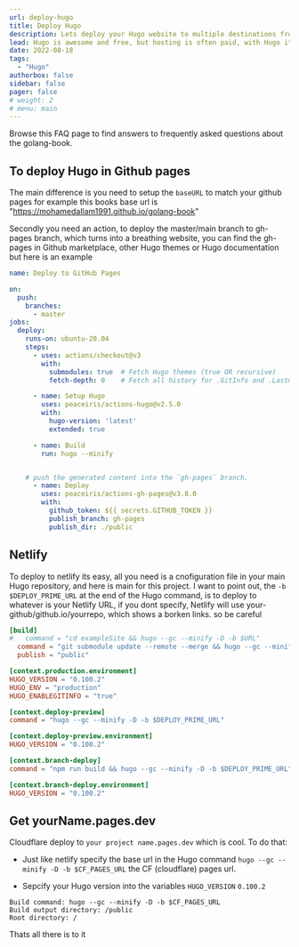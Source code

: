 ```yaml
---
url: deploy-hugo
title: Deploy Hugo
description: Lets deploy your Hugo website to multiple destinations from one codebase. for free!
lead: Hugo is awesome and free, but hosting is often paid, with Hugo its free, lets figure it out how
date: 2022-08-18
tags:
  - "Hugo"
authorbox: false
sidebar: false
pager: false
# weight: 2
# menu: main
---
```


Browse this FAQ page to find answers to frequently asked questions about the golang-book.

<!--more-->


## To deploy Hugo in Github pages

The main difference is you need to setup the `baseURL` to match your github pages for example this books base url is "https://mohamedallam1991.github.io/golang-book"

Secondly you need an action, to deploy the master/main branch to gh-pages branch, which turns into a breathing website, you can find the gh-pages in Github marketplace, other Hugo themes or Hugo documentation but here is an example

```yaml
name: Deploy to GitHub Pages

on:
  push:
    branches:
      - master
jobs:
  deploy:
    runs-on: ubuntu-20.04
    steps:
      - uses: actions/checkout@v3
        with:
          submodules: true  # Fetch Hugo themes (true OR recursive)
          fetch-depth: 0    # Fetch all history for .GitInfo and .Lastmod

      - name: Setup Hugo
        uses: peaceiris/actions-hugo@v2.5.0
        with:
          hugo-version: 'latest'
          extended: true

      - name: Build
        run: hugo --minify


    # push the generated content into the `gh-pages` branch.
      - name: Deploy
        uses: peaceiris/actions-gh-pages@v3.8.0
        with:
          github_token: ${{ secrets.GITHUB_TOKEN }}
          publish_branch: gh-pages
          publish_dir: ./public
```

## Netlify
To deploy to netlify its easy, all you need is a cnofiguration file in your main Hugo repository, and here is main for this project.
I want to point out, the `-b $DEPLOY_PRIME_URL` at the end of the Hugo command, is to deploy to whatever is your Netlify URL, if you dont specify, Netlify will use your-github/github.io/yourrepo, which shows a borken links. so be careful

```toml
[build]
#   command = "cd exampleSite && hugo --gc --minify -D -b $URL"
  command = "git submodule update --remote --merge && hugo --gc --minify -D -b $DEPLOY_PRIME_URL"
  publish = "public"

[context.production.environment]
HUGO_VERSION = "0.100.2"
HUGO_ENV = "production"
HUGO_ENABLEGITINFO = "true"

[context.deploy-preview]
command = "hugo --gc --minify -D -b $DEPLOY_PRIME_URL"

[context.deploy-preview.environment]
HUGO_VERSION = "0.100.2"

[context.branch-deploy]
command = "npm run build && hugo --gc --minify -D -b $DEPLOY_PRIME_URL"

[context.branch-deploy.environment]
HUGO_VERSION = "0.100.2"

```

## Get yourName.pages.dev
Cloudflare deploy to `your project name.pages.dev` which is cool.
To do that:
- Just like netlify specify the base url in the Hugo command `hugo --gc --minify -D -b $CF_PAGES_URL` the CF (cloudflare) pages url.

- Sepcify your Hugo version into the variables `HUGO_VERSION` `0.100.2`

```
Build command: hugo --gc --minify -D -b $CF_PAGES_URL
Build output directory: /public
Root directory: /
```


Thats all there is to it
